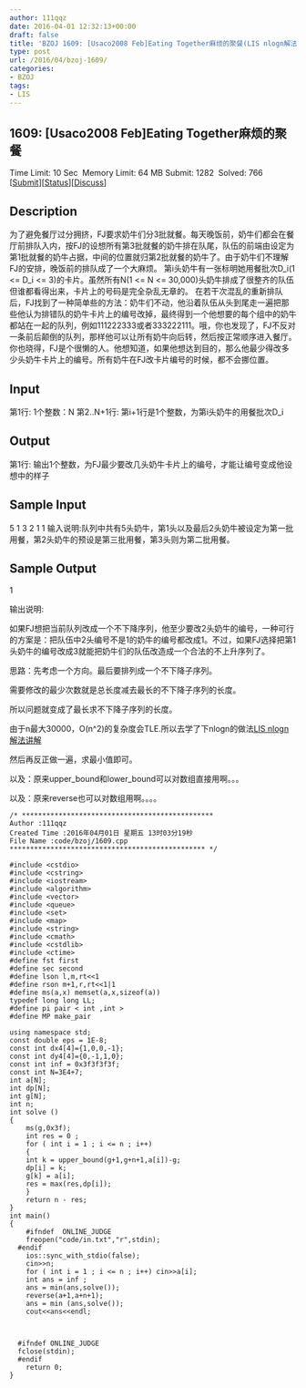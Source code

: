 ```yaml
---
author: 111qqz
date: 2016-04-01 12:32:13+00:00
draft: false
title: 'BZOJ 1609: [Usaco2008 Feb]Eating Together麻烦的聚餐(LIS nlogn解法)'
type: post
url: /2016/04/bzoj-1609/
categories:
- BZOJ
tags:
- LIS
---
```





## 1609: [Usaco2008 Feb]Eating Together麻烦的聚餐


Time Limit: 10 Sec  Memory Limit: 64 MB
Submit: 1282  Solved: 766
[[Submit](http://www.lydsy.com/JudgeOnline/submitpage.php?id=1609)][[Status](http://www.lydsy.com/JudgeOnline/problemstatus.php?id=1609)][[Discuss](http://www.lydsy.com/JudgeOnline/bbs.php?id=1609)]


## Description






为了避免餐厅过分拥挤，FJ要求奶牛们分3批就餐。每天晚饭前，奶牛们都会在餐厅前排队入内，按FJ的设想所有第3批就餐的奶牛排在队尾，队伍的前端由设定为第1批就餐的奶牛占据，中间的位置就归第2批就餐的奶牛了。由于奶牛们不理解FJ的安排，晚饭前的排队成了一个大麻烦。 第i头奶牛有一张标明她用餐批次D_i(1 <= D_i <= 3)的卡片。虽然所有N(1 <= N <= 30,000)头奶牛排成了很整齐的队伍但谁都看得出来，卡片上的号码是完全杂乱无章的。 在若干次混乱的重新排队后，FJ找到了一种简单些的方法：奶牛们不动，他沿着队伍从头到尾走一遍把那些他认为排错队的奶牛卡片上的编号改掉，最终得到一个他想要的每个组中的奶牛都站在一起的队列，例如111222333或者333222111。哦，你也发现了，FJ不反对一条前后颠倒的队列，那样他可以让所有奶牛向后转，然后按正常顺序进入餐厅。 你也晓得，FJ是个很懒的人。他想知道，如果他想达到目的，那么他最少得改多少头奶牛卡片上的编号。所有奶牛在FJ改卡片编号的时候，都不会挪位置。






## Input






第1行: 1个整数：N 第2..N+1行: 第i+1行是1个整数，为第i头奶牛的用餐批次D_i






## Output






第1行: 输出1个整数，为FJ最少要改几头奶牛卡片上的编号，才能让编号变成他设想中的样子






## Sample Input




5
1
3
2
1
1
输入说明:队列中共有5头奶牛，第1头以及最后2头奶牛被设定为第一批用餐，第2头奶牛的预设是第三批用餐，第3头则为第二批用餐。






## Sample Output






1

输出说明:

如果FJ想把当前队列改成一个不下降序列，他至少要改2头奶牛的编号，一种可行的方案是：把队伍中2头编号不是1的奶牛的编号都改成1。不过，如果FJ选择把第1头奶牛的编号改成3就能把奶牛们的队伍改造成一个合法的不上升序列了。














思路：先考虑一个方向。最后要排列成一个不下降子序列。




需要修改的最少次数就是总长度减去最长的不下降子序列的长度。




所以问题就变成了最长求不下降子序列的长度。




由于n最大30000，O(n^2)的复杂度会TLE.所以去学了下nlogn的做法[LIS nlogn解法讲解](https://111qqz.com/wordpress/2016/04/%E6%9C%80%E9%95%BF%E4%B8%8A%E5%8D%87%E5%AD%90%E5%BA%8F%E5%88%97nlogn%E8%A7%A3%E6%B3%95/)







然后再反正做一遍，求最小值即可。




以及：原来upper_bound和lower_bound可以对数组直接用啊。。。




以及：原来reverse也可以对数组用啊。。。。








 

    
    /* ***********************************************
    Author :111qqz
    Created Time :2016年04月01日 星期五 13时03分19秒
    File Name :code/bzoj/1609.cpp
    ************************************************ */
    
    #include <cstdio>
    #include <cstring>
    #include <iostream>
    #include <algorithm>
    #include <vector>
    #include <queue>
    #include <set>
    #include <map>
    #include <string>
    #include <cmath>
    #include <cstdlib>
    #include <ctime>
    #define fst first
    #define sec second
    #define lson l,m,rt<<1
    #define rson m+1,r,rt<<1|1
    #define ms(a,x) memset(a,x,sizeof(a))
    typedef long long LL;
    #define pi pair < int ,int >
    #define MP make_pair
    
    using namespace std;
    const double eps = 1E-8;
    const int dx4[4]={1,0,0,-1};
    const int dy4[4]={0,-1,1,0};
    const int inf = 0x3f3f3f3f;
    const int N=3E4+7;
    int a[N];
    int dp[N];
    int g[N];
    int n;
    int solve ()
    {
        ms(g,0x3f);
        int res = 0 ;
        for ( int i = 1 ; i <= n ; i++)
        {
    	int k = upper_bound(g+1,g+n+1,a[i])-g;
    	dp[i] = k;
    	g[k] = a[i];
    	res = max(res,dp[i]);
        }
        return n - res;
    }
    int main()
    {
    	#ifndef  ONLINE_JUDGE 
    	freopen("code/in.txt","r",stdin);
      #endif
    	ios::sync_with_stdio(false);
    	cin>>n;
    	for ( int i = 1 ; i <= n ; i++) cin>>a[i];
    	int ans = inf ;
    	ans = min(ans,solve());
    	reverse(a+1,a+n+1);
    	ans = min (ans,solve());
    	cout<<ans<<endl;
    
    	
    
      #ifndef ONLINE_JUDGE  
      fclose(stdin);
      #endif
        return 0;
    }
    



